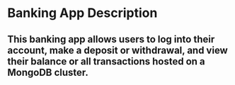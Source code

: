 # Banking App Description
## This banking app allows users to log into their account, make a deposit or withdrawal, and view their balance or all transactions hosted on a MongoDB cluster.
